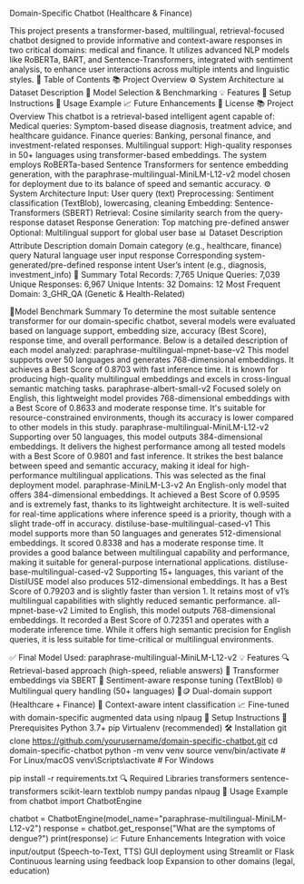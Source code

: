 Domain-Specific Chatbot (Healthcare & Finance)

This project presents a transformer-based, multilingual, retrieval-focused chatbot designed to provide informative and context-aware responses in two critical domains: medical and finance. It utilizes advanced NLP models like RoBERTa, BART, and Sentence-Transformers, integrated with sentiment analysis, to enhance user interactions across multiple intents and linguistic styles.
📌 Table of Contents
📚 Project Overview
⚙️ System Architecture
📊 Dataset Description
🤖 Model Selection & Benchmarking
💡 Features
🚀 Setup Instructions
🧪 Usage Example
📈 Future Enhancements
📄 License
📚 Project Overview
This chatbot is a retrieval-based intelligent agent capable of:
Medical queries: Symptom-based disease diagnosis, treatment advice, and healthcare guidance.
Finance queries: Banking, personal finance, and investment-related responses.
Multilingual support: High-quality responses in 50+ languages using transformer-based embeddings.
The system employs RoBERTa-based Sentence Transformers for sentence embedding generation, with the paraphrase-multilingual-MiniLM-L12-v2 model chosen for deployment due to its balance of speed and semantic accuracy.
⚙️ System Architecture
Input: User query (text)
Preprocessing: Sentiment classification (TextBlob), lowercasing, cleaning
Embedding: Sentence-Transformers (SBERT)
Retrieval: Cosine similarity search from the query-response dataset
Response Generation: Top matching pre-defined answer
Optional: Multilingual support for global user base
📊 Dataset Description
Attribute	Description
domain	Domain category (e.g., healthcare, finance)
query	Natural language user input
response	Corresponding system-generated/pre-defined response
intent	User’s intent (e.g., diagnosis, investment_info)
🧾 Summary
Total Records: 7,765
Unique Queries: 7,039
Unique Responses: 6,967
Unique Intents: 32
Domains: 12
Most Frequent Domain: 3_GHR_QA (Genetic & Health-Related)

📎Model Benchmark Summary
To determine the most suitable sentence transformer for our domain-specific chatbot, several models were evaluated based on language support, embedding size, accuracy (Best Score), response time, and overall performance. Below is a detailed description of each model analyzed:
paraphrase-multilingual-mpnet-base-v2
This model supports over 50 languages and generates 768-dimensional embeddings. It achieves a Best Score of 0.8703 with fast inference time. It is known for producing high-quality multilingual embeddings and excels in cross-lingual semantic matching tasks.
paraphrase-albert-small-v2
Focused solely on English, this lightweight model provides 768-dimensional embeddings with a Best Score of 0.8633 and moderate response time. It's suitable for resource-constrained environments, though its accuracy is lower compared to other models in this study.
paraphrase-multilingual-MiniLM-L12-v2
Supporting over 50 languages, this model outputs 384-dimensional embeddings. It delivers the highest performance among all tested models with a Best Score of 0.9801 and fast inference. It strikes the best balance between speed and semantic accuracy, making it ideal for high-performance multilingual applications. This was selected as the final deployment model.
paraphrase-MiniLM-L3-v2
An English-only model that offers 384-dimensional embeddings. It achieved a Best Score of 0.9595 and is extremely fast, thanks to its lightweight architecture. It is well-suited for real-time applications where inference speed is a priority, though with a slight trade-off in accuracy.
distiluse-base-multilingual-cased-v1
This model supports more than 50 languages and generates 512-dimensional embeddings. It scored 0.8338 and has a moderate response time. It provides a good balance between multilingual capability and performance, making it suitable for general-purpose international applications.
distiluse-base-multilingual-cased-v2
Supporting 15+ languages, this variant of the DistilUSE model also produces 512-dimensional embeddings. It has a Best Score of 0.79203 and is slightly faster than version 1. It retains most of v1’s multilingual capabilities with slightly reduced semantic performance.
all-mpnet-base-v2
Limited to English, this model outputs 768-dimensional embeddings. It recorded a Best Score of 0.72351 and operates with a moderate inference time. While it offers high semantic precision for English queries, it is less suitable for time-critical or multilingual environments.

✅ Final Model Used: paraphrase-multilingual-MiniLM-L12-v2
💡 Features
🔍 Retrieval-based approach (high-speed, reliable answers)
🤖 Transformer embeddings via SBERT
💬 Sentiment-aware response tuning (TextBlob)
🌐 Multilingual query handling (50+ languages)
🏥🪙 Dual-domain support (Healthcare + Finance)
🧠 Context-aware intent classification
📈 Fine-tuned with domain-specific augmented data using nlpaug
🚀 Setup Instructions
🔧 Prerequisites
Python 3.7+
pip
Virtualenv (recommended)
🛠️ Installation
git clone https://github.com/yourusername/domain-specific-chatbot.git
cd domain-specific-chatbot
python -m venv venv
source venv/bin/activate  # For Linux/macOS
venv\Scripts\activate     # For Windows

pip install -r requirements.txt
🔍 Required Libraries
transformers
sentence-transformers
scikit-learn
textblob
numpy
pandas
nlpaug
🧪 Usage Example
from chatbot import ChatbotEngine

chatbot = ChatbotEngine(model_name="paraphrase-multilingual-MiniLM-L12-v2")
response = chatbot.get_response("What are the symptoms of dengue?")
print(response)
📈 Future Enhancements
 Integration with voice input/output (Speech-to-Text, TTS)
 GUI deployment using Streamlit or Flask
 Continuous learning using feedback loop
 Expansion to other domains (legal, education)



